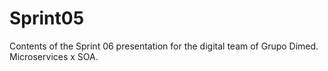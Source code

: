 # Sprint05
Contents of the Sprint 06 presentation for the digital team of Grupo Dimed. Microservices x SOA.
